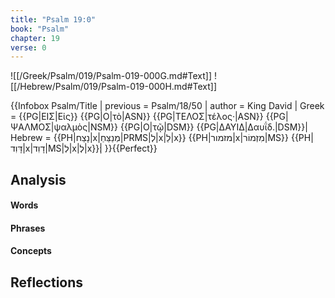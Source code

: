 ```yaml
---
title: "Psalm 19:0"
book: "Psalm"
chapter: 19
verse: 0
---
```

![[/Greek/Psalm/019/Psalm-019-000G.md#Text]]
![[/Hebrew/Psalm/019/Psalm-019-000H.md#Text]]

{{Infobox Psalm/Title |
  previous = Psalm/18/50 |
  author = King David |
  Greek = {{PG|ΕΙΣ|Εἰς}} {{PG|Ο|τὸ|ASN}} {{PG|ΤΕΛΟΣ|τέλος·|ASN}} {{PG|ΨΑΛΜΟΣ|ψαλμὸς|NSM}} {{PG|Ο|τῷ|DSM}} {{PG|ΔΑΥΙΔ|Δαυΐδ.|DSM}}|
  Hebrew = {{PH|נָצַח|x|מְנַצֵּחַ|PRMS|לְ|x|לַ|x}} {{PH|מזמור|x|מִזְמוֹר|MS}} {{PH|דָּוִד|x|דָוִד|MS|לְ|x|לְ|x}}׃|
}}{{Perfect}}

## Analysis

#### Words

#### Phrases

#### Concepts

## Reflections
